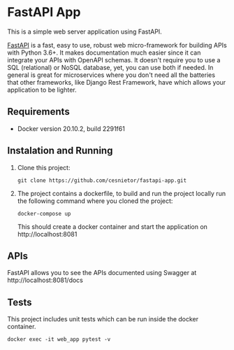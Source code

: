 # FastAPI App
This is a simple web server application using FastAPI.

[FastAPI](https://fastapi.tiangolo.com/) is a fast, easy to use, robust web micro-framework for building APIs with Python 3.6+.
It makes documentation much easier since it can integrate
your APIs with OpenAPI schemas. It doesn't require you to use a SQL (relational) or NoSQL database, yet, you can use both if needed. In general is great for microservices where you don't need all the batteries that other frameworks, like Django Rest Framework, have which allows your application to be lighter.

## Requirements
- Docker version 20.10.2, build 2291f61

## Instalation and Running

1. Clone this project:
    ```
    git clone https://github.com/cesnietor/fastapi-app.git
    ````

2. The project contains a dockerfile, to build and run the project locally run the following command where you cloned the project:

    ```
    docker-compose up
    ```

    This should create a docker container and start the application on http://localhost:8081

## APIs

FastAPI allows you to see the APIs documented using Swagger at http://localhost:8081/docs

## Tests

This project includes unit tests which can be run inside the docker container.

```
docker exec -it web_app pytest -v
```